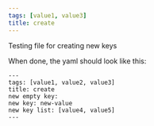 ```yaml
---
tags: [value1, value3]
title: create
---
```

Testing file for creating new keys

When done, the yaml should look like this:
```
---
tags: [value1, value2, value3]
title: create
new empty key:
new key: new-value
new key list: [value4, value5]
---
```